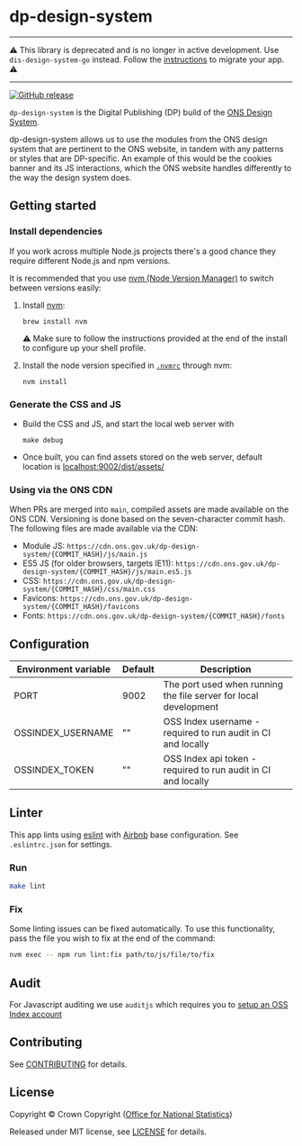 # dp-design-system

---

:warning: This library is deprecated and is no longer in active development. Use `dis-design-system-go` instead. Follow the [instructions](https://github.com/ONSdigital/dis-design-system-go/blob/main/MIGRATION.md) to migrate your app. :warning:

---

[![GitHub release](https://img.shields.io/github/release/ONSdigital/dp-design-system.svg)](https://github.com/ONSdigital/dp-design-system/releases)

`dp-design-system` is the Digital Publishing (DP) build of the [ONS Design System](https://service-manual.ons.gov.uk/design-system).

dp-design-system allows us to use the modules from the ONS design system that are pertinent to the ONS website, in tandem with any patterns or styles that are DP-specific. An example of this would be the cookies banner and its JS interactions, which the ONS website handles differently to the way the design system does.

## Getting started

### Install dependencies

If you work across multiple Node.js projects there's a good chance they require different Node.js and npm versions.

It is recommended that you use [nvm (Node Version Manager)](https://github.com/creationix/nvm) to switch between versions easily:

1. Install [nvm](https://github.com/nvm-sh/nvm):

   ```shell
   brew install nvm
   ```

   :warning: Make sure to follow the instructions provided at the end of the install to configure up your shell profile.

2. Install the node version specified in [`.nvmrc`](./.nvmrc) through nvm:

   ```shell
   nvm install
   ```

### Generate the CSS and JS

- Build the CSS and JS, and start the local web server with

  ```shell
  make debug
  ```

- Once built, you can find assets stored on the web server, default location is [localhost:9002/dist/assets/](http://localhost:9002/dist/assets/)

### Using via the ONS CDN

When PRs are merged into `main`, compiled assets are made available on the ONS CDN. Versioning is done based on the seven-character commit hash. The following files are made available via the CDN:

- Module JS: `https://cdn.ons.gov.uk/dp-design-system/{COMMIT_HASH}/js/main.js`
- ES5 JS (for older browsers, targets IE11): `https://cdn.ons.gov.uk/dp-design-system/{COMMIT_HASH}/js/main.es5.js`
- CSS: `https://cdn.ons.gov.uk/dp-design-system/{COMMIT_HASH}/css/main.css`
- Favicons: `https://cdn.ons.gov.uk/dp-design-system/{COMMIT_HASH}/favicons`
- Fonts: `https://cdn.ons.gov.uk/dp-design-system/{COMMIT_HASH}/fonts`

## Configuration

| Environment variable | Default | Description                                                      |
|----------------------|---------|------------------------------------------------------------------|
| PORT                 | 9002    | The port used when running the file server for local development |
| OSSINDEX_USERNAME    | ""      | OSS Index username - required to run audit in CI and locally     |
| OSSINDEX_TOKEN       | ""      | OSS Index api token - required to run audit in CI and locally    |

## Linter

This app lints using [eslint](https://eslint.org/) with [Airbnb](https://airbnb.io/javascript) base configuration. See `.eslintrc.json` for settings.

### Run

```bash
make lint
```

### Fix

Some linting issues can be fixed automatically. To use this functionality, pass the file you wish to fix at the end of the command:

```bash
nvm exec -- npm run lint:fix path/to/js/file/to/fix
```

## Audit

For Javascript auditing we use `auditjs` which requires you to [setup an OSS Index account](https://github.com/ONSdigital/dp/blob/main/guides/MAC_SETUP.md#oss-index-account-and-configuration)

## Contributing

See [CONTRIBUTING](CONTRIBUTING.md) for details.

## License

Copyright © Crown Copyright ([Office for National Statistics](https://www.ons.gov.uk>))

Released under MIT license, see [LICENSE](LICENSE.md) for details.
